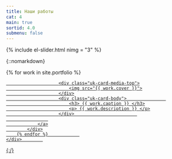 ```yaml
---
title: Наши работы
cat: 4
main: true
sortid: 4.0
submenu: false
---
```


{% include el-slider.html  nimg = "3" %}

{::nomarkdown}
    <div class="uk-child-width-expand uk-grid-small uk-text-center" uk-grid uk-height-match="target: > div > .uk-card">
        {% for work in site.portfolio %}
            <div>
                <a href="{{ work.url }}" class="uk-card uk-card-default uk-card-hover uk-margin-small-left">
                   
                        <div class="uk-card-media-top">
                            <img src="{{ work.cover }}">
                        </div>
                        <div class="uk-card-body">               
                            <h3> {{ work.caption }} </h3>
                            <p> {{ work.description }} </p>
                        </div>                        
                    
                </a>
            </div>
        {% endfor %}            
    </div>        
{:/}